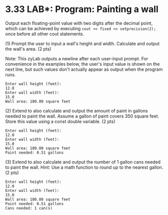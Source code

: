 # 3.33 LAB*: Program: Painting a wall
Output each floating-point value with two digits after the decimal point, which can be achieved by executing
`cout << fixed << setprecision(2);` once before all other cout statements.

(1) Prompt the user to input a wall's height and width. Calculate and output the wall's area. (2 pts)

Note: This zyLab outputs a newline after each user-input prompt. For convenience in the examples below, the user's input value is shown on the next line, but such values don't actually appear as output when the program runs.
```
Enter wall height (feet):
12.0
Enter wall width (feet):
15.0
Wall area: 180.00 square feet
```
(2) Extend to also calculate and output the amount of paint in gallons needed to paint the wall. Assume a gallon of paint covers 350 square feet. Store this value using a const double variable. (2 pts)
```
Enter wall height (feet):
12.0
Enter wall width (feet):
15.0
Wall area: 180.00 square feet
Paint needed: 0.51 gallons
```
(3) Extend to also calculate and output the number of 1 gallon cans needed to paint the wall. Hint: Use a math function to round up to the nearest gallon. (2 pts)
```
Enter wall height (feet):
12.0
Enter wall width (feet):
15.0
Wall area: 180.00 square feet
Paint needed: 0.51 gallons
Cans needed: 1 can(s)
```
